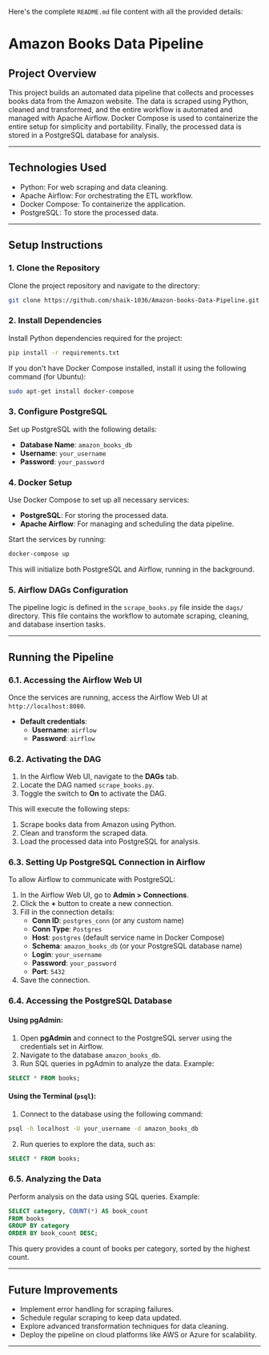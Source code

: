 Here's the complete `README.md` file content with all the provided details:  


# Amazon Books Data Pipeline

## Project Overview

This project builds an automated data pipeline that collects and processes books data from the Amazon website. The data is scraped using Python, cleaned and transformed, and the entire workflow is automated and managed with Apache Airflow. Docker Compose is used to containerize the entire setup for simplicity and portability. Finally, the processed data is stored in a PostgreSQL database for analysis.

---

## Technologies Used

- Python: For web scraping and data cleaning.
- Apache Airflow: For orchestrating the ETL workflow.
- Docker Compose: To containerize the application.
- PostgreSQL: To store the processed data.

---

## Setup Instructions

### 1. Clone the Repository

Clone the project repository and navigate to the directory:

```bash
git clone https://github.com/shaik-1036/Amazon-books-Data-Pipeline.git

```

### 2. Install Dependencies

Install Python dependencies required for the project:

```bash
pip install -r requirements.txt
```

If you don't have Docker Compose installed, install it using the following command (for Ubuntu):

```bash
sudo apt-get install docker-compose
```

### 3. Configure PostgreSQL

Set up PostgreSQL with the following details:

- **Database Name**: `amazon_books_db`
- **Username**: `your_username`
- **Password**: `your_password`



### 4. Docker Setup

Use Docker Compose to set up all necessary services:

- **PostgreSQL**: For storing the processed data.
- **Apache Airflow**: For managing and scheduling the data pipeline.

Start the services by running:

```bash
docker-compose up
```

This will initialize both PostgreSQL and Airflow, running in the background.

### 5. Airflow DAGs Configuration

The pipeline logic is defined in the `scrape_books.py` file inside the `dags/` directory. This file contains the workflow to automate scraping, cleaning, and database insertion tasks.

---

## Running the Pipeline

### 6.1. Accessing the Airflow Web UI

Once the services are running, access the Airflow Web UI at `http://localhost:8080`.

- **Default credentials**:  
  - **Username**: `airflow`  
  - **Password**: `airflow`

### 6.2. Activating the DAG

1. In the Airflow Web UI, navigate to the **DAGs** tab.
2. Locate the DAG named `scrape_books.py`.
3. Toggle the switch to **On** to activate the DAG.

This will execute the following steps:
1. Scrape books data from Amazon using Python.
2. Clean and transform the scraped data.
3. Load the processed data into PostgreSQL for analysis.

### 6.3. Setting Up PostgreSQL Connection in Airflow

To allow Airflow to communicate with PostgreSQL:

1. In the Airflow Web UI, go to **Admin > Connections**.
2. Click the **+** button to create a new connection.
3. Fill in the connection details:
   - **Conn ID**: `postgres_conn` (or any custom name)
   - **Conn Type**: `Postgres`
   - **Host**: `postgres` (default service name in Docker Compose)
   - **Schema**: `amazon_books_db` (or your PostgreSQL database name)
   - **Login**: `your_username`
   - **Password**: `your_password`
   - **Port**: `5432`
4. Save the connection.

### 6.4. Accessing the PostgreSQL Database

#### Using pgAdmin:

1. Open **pgAdmin** and connect to the PostgreSQL server using the credentials set in Airflow.
2. Navigate to the database `amazon_books_db`.
3. Run SQL queries in pgAdmin to analyze the data. Example:

```sql
SELECT * FROM books;
```

#### Using the Terminal (`psql`):

1. Connect to the database using the following command:

```bash
psql -h localhost -U your_username -d amazon_books_db
```

2. Run queries to explore the data, such as:

```sql
SELECT * FROM books;
```

### 6.5. Analyzing the Data

Perform analysis on the data using SQL queries. Example:

```sql
SELECT category, COUNT(*) AS book_count 
FROM books 
GROUP BY category
ORDER BY book_count DESC;
```

This query provides a count of books per category, sorted by the highest count.

---



## Future Improvements

- Implement error handling for scraping failures.
- Schedule regular scraping to keep data updated.
- Explore advanced transformation techniques for data cleaning.
- Deploy the pipeline on cloud platforms like AWS or Azure for scalability.

---
